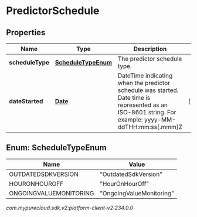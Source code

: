 # PredictorSchedule


## Properties

| Name | Type | Description | Notes |
| ------------ | ------------- | ------------- | ------------- |
| **scheduleType** | [**ScheduleTypeEnum**](#Enum--ScheduleTypeEnum) | The predictor schedule type. |  |
| **dateStarted** | [**Date**](Date) | DateTime indicating when the predictor schedule was started. Date time is represented as an ISO-8601 string. For example: yyyy-MM-ddTHH:mm:ss[.mmm]Z |  [optional] |


## Enum: ScheduleTypeEnum

| Name | Value |
| ---- | ----- |
| OUTDATEDSDKVERSION | &quot;OutdatedSdkVersion&quot; | 
| HOURONHOUROFF | &quot;HourOnHourOff&quot; | 
| ONGOINGVALUEMONITORING | &quot;OngoingValueMonitoring&quot; | 




_com.mypurecloud.sdk.v2:platform-client-v2:234.0.0_

